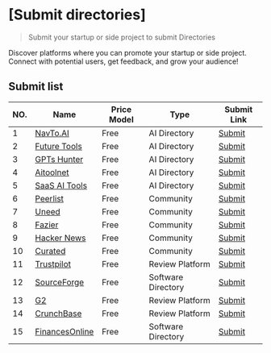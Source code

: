 # [Submit directories]

> Submit your startup or side project to submit Directories

Discover platforms where you can promote your startup or side project. Connect with potential users, get feedback, and grow your audience!
## Submit list
| NO.  | Name                                                                                                                    | Price Model | Type      | Submit Link                                                                                                   |
| ---- | ----------------------------------------------------------------------------------------------------------------------- | ----------- | --------- | ------------------------------------------------------------------------------------------------------------- |
| 1 | [NavTo.AI](https://www.navto.ai/)    | Free  | AI Directory | [Submit](https://www.navto.ai/submit)  |
| 2 | [Future Tools](https://www.futuretools.io/)    | Free  | AI Directory | [Submit](https://www.futuretools.io/submit-a-tool)  |
| 3 | [GPTs Hunter](https://www.gptshunter.com/)    | Free  | AI Directory | [Submit](https://www.gptshunter.com/submit-gpt)  |
| 4 | [Aitoolnet](https://www.aitoolnet.com/)    | Free  | AI Directory | [Submit](https://www.aitoolnet.com/submit/)  |
| 5 | [SaaS AI Tools](https://saasaitools.com/)    | Free  | AI Directory | [Submit](https://saasaitools.com/select-listing-type/)  |
| 6 | [Peerlist](https://peerlist.io/)    | Free  | Community | [Submit](https://peerlist.io/scroll)  |
| 7 | [Uneed](https://www.uneed.best/)    | Free  | Community | [Submit](https://www.uneed.best/submit-a-tool)  |
| 8 | [Fazier](https://fazier.com/)    | Free  | Community | [Submit](https://fazier.com/launch)  |
| 9 | [Hacker News](https://news.ycombinator.com/)    | Free  | Community | [Submit](https://news.ycombinator.com/submit)  |
| 10 | [Curated](https://www.curated.design/)    | Free  | Community | [Submit](https://www.curated.design/)  |
| 11 | [Trustpilot](https://www.trustpilot.com/)    | Free  | Review Platform | [Submit](https://www.trustpilot.com/writeareview)  |
| 12 | [SourceForge](https://sourceforge.net/)    | Free  | Software Directory | [Submit](https://sourceforge.net/p/add_project)  |
| 13 | [G2](https://www.g2.com/)    | Free  | Review Platform | [Submit](https://www.g2.com/)  |
| 14 | [CrunchBase](https://www.crunchbase.com/)    | Free  | Review Platform | [Submit](https://www.crunchbase.com/add-new)  |
| 15 | [FinancesOnline](https://financesonline.com/)    | Free  | Software Directory | [Submit](https://financesonline.com/add-product/)  |
